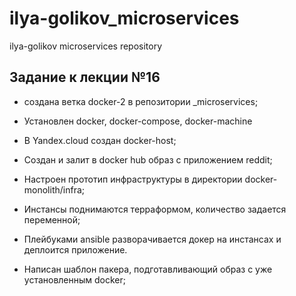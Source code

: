 # ilya-golikov_microservices
ilya-golikov microservices repository

## Задание к лекции №16

- создана ветка docker-2 в репозитории _microservices;

- Установлен docker, docker-compose, docker-machine

- В Yandex.cloud создан docker-host;

- Создан и залит в docker hub образ с приложением reddit;

- Настроен прототип инфраструктуры в директории docker-monolith/infra;

- Инстансы поднимаются терраформом, количество задается переменной;

- Плейбуками ansible разворачивается докер на инстансах и деплоится приложение.

- Написан шаблон пакера, подготавливающий образ с уже установленным docker;
